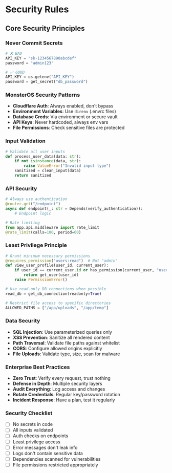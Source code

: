 # Security Rules

## Core Security Principles

### Never Commit Secrets
```python
# ❌ BAD
API_KEY = "sk-1234567890abcdef"
password = "admin123"

# ✅ GOOD
API_KEY = os.getenv("API_KEY")
password = get_secret("db_password")
```

### MonsterOS Security Patterns
- **Cloudflare Auth**: Always enabled, don't bypass
- **Environment Variables**: Use `direnv` (.envrc files)
- **Database Creds**: Via environment or secure vault
- **API Keys**: Never hardcoded, always env vars
- **File Permissions**: Check sensitive files are protected

### Input Validation
```python
# Validate all user inputs
def process_user_data(data: str):
    if not isinstance(data, str):
        raise ValueError("Invalid input type")
    sanitized = clean_input(data)
    return sanitized
```

### API Security
```python
# Always use authentication
@router.get("/endpoint")
async def endpoint(_: str = Depends(verify_authentication)):
    # Endpoint logic

# Rate limiting
from app.api.middleware import rate_limit
@rate_limit(calls=100, period=60)
```

### Least Privilege Principle
```python
# Grant minimum necessary permissions
@requires_permission("users:read")  # Not "admin"
def view_user_profile(user_id, current_user):
    if user_id == current_user.id or has_permission(current_user, "users:read"):
        return get_user(user_id)
    raise PermissionError()

# Use read-only DB connections when possible
read_db = get_db_connection(readonly=True)

# Restrict file access to specific directories
ALLOWED_PATHS = ["/app/uploads", "/app/temp"]
```

### Data Security
- **SQL Injection**: Use parameterized queries only
- **XSS Prevention**: Sanitize all rendered content
- **Path Traversal**: Validate file paths against whitelist
- **CORS**: Configure allowed origins explicitly
- **File Uploads**: Validate type, size, scan for malware

### Enterprise Best Practices
- **Zero Trust**: Verify every request, trust nothing
- **Defense in Depth**: Multiple security layers
- **Audit Everything**: Log access and changes
- **Rotate Credentials**: Regular key/password rotation
- **Incident Response**: Have a plan, test it regularly

### Security Checklist
- [ ] No secrets in code
- [ ] All inputs validated
- [ ] Auth checks on endpoints
- [ ] Least privilege access
- [ ] Error messages don't leak info
- [ ] Logs don't contain sensitive data
- [ ] Dependencies scanned for vulnerabilities
- [ ] File permissions restricted appropriately